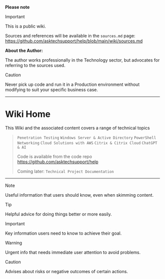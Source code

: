 **Please note**
> [!IMPORTANT]
> This is a public wiki.
>
> Sources and references will be available in the `sources.md` page: https://github.com/asktechsupport/help/blob/main/wiki/sources.md
>
> **About the Author:**
>
> The author works professionally in the Technology sector, but advocates for referring to the sources used.

> [!CAUTION]
> 
> Never pick up code and run it in a Production environment without modifying to suit your specific business case. 
---

# Wiki Home
This Wiki and the associated content covers a range of technical topics
> `Penetration Testing` `Windows Server & Active Directory` `PowerShell` `Networking` `Cloud Solutions with AWS` `Citrix & Citrix Cloud` `ChatGPT & AI`
> 
> Code is available from the code repo https://github.com/asktechsupport/help
>
> Coming later: `Technical Project Documentation`

---

> [!NOTE]
> Useful information that users should know, even when skimming content.

> [!TIP]
> Helpful advice for doing things better or more easily.

> [!IMPORTANT]
> Key information users need to know to achieve their goal.

> [!WARNING]
> Urgent info that needs immediate user attention to avoid problems.

> [!CAUTION]
> Advises about risks or negative outcomes of certain actions.

